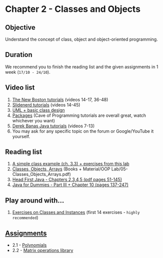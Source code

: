 # Chapter 2 - Classes and Objects

## Objective
Understand the concept of class, object and object-oriented programming.

## Duration
We recommend you to finish the reading list and the given assignments in 1 week (`17/10 - 24/10`).

## Video list
1. [The New Boston tutorials](https://www.youtube.com/watch?v=XqTg2buXS5o&index=14&list=PLFE2CE09D83EE3E28) (videos 14-17, 36-48)
2. [Slidenerd tutorials](https://www.youtube.com/watch?v=WQcOE9KnY_s&index=14&list=PLonJJ3BVjZW6_q8gh7XoLUIhRIyBcYJLP) (videos 14-45)
3. [UML + basic class design](https://www.youtube.com/watch?v=N3ObVJrfXPs)
4. [Packages](https://www.youtube.com/watch?v=BT5Nk2aIRJg) (Cave of Programming tutorials are overall great, watch whichever you want)
5. [Derek Banas Java tutorials](https://www.youtube.com/playlist?list=PLE7E8B7F4856C9B19) (videos 7-13)
6. You may ask for any specific topic on the forum or Google/YouTube it yourself.

## Reading list
1. [A simple class example (ch. 3.3) + exercises from this lab](https://github.com/OOP-30221/OOP-2016/blob/master/Java/Books%20%2B%20Material/OOP%20Lab/04-FlowControl_SimpleClasses.pdf)
1. [Classes, Objects, Arrays](https://github.com/OOP-30221/OOP-2016/blob/master/Java/Books%20%2B%20Material/OOP%20Lab/05-Classes_Objects_Arrays.pdf) (Books + Material/OOP Lab/05-Classes_Objects_Arrays.pdf)
2. [Head First Java - Chapters 2,3,4,5  (pdf pages 51-145)](http://it-ebooks.info/book/3214/) 
3. [Java for Dummies - Part III + Chapter 10 (pages 137-247)](http://it-ebooks.info/book/777/)

## Play around with...
1. [Exercises on Classes and Instances](https://www3.ntu.edu.sg/home/ehchua/programming/java/J3f_OOPExercises.html) (first 14 exercises - `highly recommended`)

## [Assignments](https://github.com/OOP-30221/OOP-2016/tree/master/Java/Content/Chapter%202%20-%20Classes%20and%20Objects/Assignments)
- 2.1 - [Polynomials](https://github.com/OOP-30221/OOP-2016/blob/master/Java/Content/Chapter%202%20-%20Classes%20and%20Objects/Assignments/Assignment%202.1%20-%20Polynomials.pdf)
- 2.2 - [Matrix operations library](https://github.com/OOP-30221/OOP-2016/blob/master/Java/Content/Chapter%202%20-%20Classes%20and%20Objects/Assignments/Assignment%202.2%20-%20Matrix%20operations%20library.pdf)
